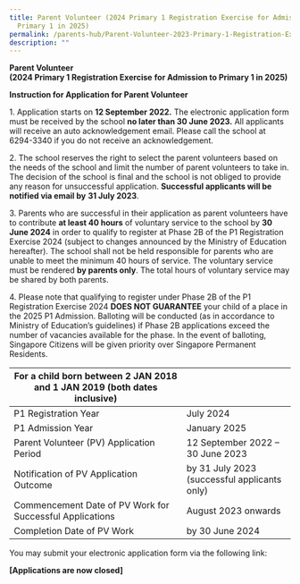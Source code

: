 ```yaml
---
title: Parent Volunteer (2024 Primary 1 Registration Exercise for Admission to
  Primary 1 in 2025)
permalink: /parents-hub/Parent-Volunteer-2023-Primary-1-Registration-Exercise-for-Admission/
description: ""
---
```

**Parent Volunteer**  
**(2024 Primary 1 Registration Exercise** **for Admission to Primary 1 in 2025)**

**Instruction for Application for Parent Volunteer**

1\. Application starts on **12 September 2022.** The electronic application form must be received by the school **no later than 30 June 2023.** All applicants will receive an auto acknowledgement email. Please call the school at 6294-3340 if you do not receive an acknowledgement.

2\. The school reserves the right to select the parent volunteers based on the needs of the school and limit the number of parent volunteers to take in. The decision of the school is final and the school is not obliged to provide any reason for unsuccessful application. **Successful applicants will be notified via email by** **31 July 2023**.

3\. Parents who are successful in their application as parent volunteers have to contribute **at least 40 hours** of voluntary service to the school by **30 June 2024** in order to qualify to register at Phase 2B of the P1 Registration Exercise 2024 (subject to changes announced by the Ministry of Education hereafter). The school shall not be held responsible for parents who are unable to meet the minimum 40 hours of service. The voluntary service must be rendered **by parents only**. The total hours of voluntary service may be shared by both parents.

4\. Please note that qualifying to register under Phase 2B of the P1 Registration Exercise 2024 **DOES NOT GUARANTEE** your child of a place in the 2025 P1 Admission. Balloting will be conducted (as in accordance to Ministry of Education’s guidelines) if Phase 2B applications exceed the number of vacancies available for the phase. In the event of balloting, Singapore Citizens will be given priority over Singapore Permanent Residents.

| For a child born between 2 JAN 2018 and 1 JAN 2019 (both dates inclusive) |                                              |
|---------------------------------------------------------------------------|----------------------------------------------|
| P1 Registration Year                                                      | July 2024                                    |
| P1 Admission Year                                                         | January 2025                                 |
| Parent Volunteer (PV) Application Period                                  | 12 September 2022 – 30 June 2023             |
| Notification of PV Application Outcome                                    | by 31 July 2023 (successful applicants only) |
| Commencement Date of PV Work for Successful Applications                  | August 2023 onwards                          |
| Completion Date of PV Work                                                | by 30 June 2024                              |

You may submit your electronic application form via the following link:

**[Applications are now closed]**
